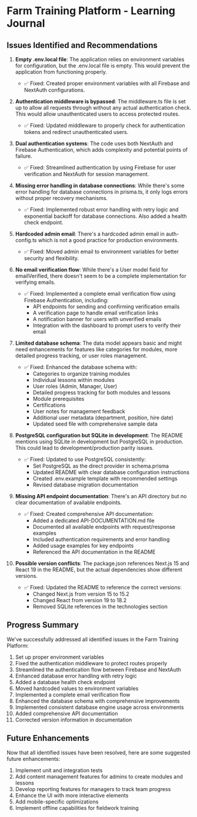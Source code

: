 # Farm Training Platform - Learning Journal

## Issues Identified and Recommendations

1. **Empty .env.local file**: The application relies on environment variables for configuration, but the .env.local file is empty. This would prevent the application from functioning properly.
   - ✅ Fixed: Created proper environment variables with all Firebase and NextAuth configurations.

2. **Authentication middleware is bypassed**: The middleware.ts file is set up to allow all requests through without any actual authentication check. This would allow unauthenticated users to access protected routes.
   - ✅ Fixed: Updated middleware to properly check for authentication tokens and redirect unauthenticated users.

3. **Dual authentication systems**: The code uses both NextAuth and Firebase Authentication, which adds complexity and potential points of failure.
   - ✅ Fixed: Streamlined authentication by using Firebase for user verification and NextAuth for session management.

4. **Missing error handling in database connections**: While there's some error handling for database connections in prisma.ts, it only logs errors without proper recovery mechanisms.
   - ✅ Fixed: Implemented robust error handling with retry logic and exponential backoff for database connections. Also added a health check endpoint.

5. **Hardcoded admin email**: There's a hardcoded admin email in auth-config.ts which is not a good practice for production environments.
   - ✅ Fixed: Moved admin email to environment variables for better security and flexibility.

6. **No email verification flow**: While there's a User model field for emailVerified, there doesn't seem to be a complete implementation for verifying emails.
   - ✅ Fixed: Implemented a complete email verification flow using Firebase Authentication, including:
     - API endpoints for sending and confirming verification emails
     - A verification page to handle email verification links
     - A notification banner for users with unverified emails
     - Integration with the dashboard to prompt users to verify their email

7. **Limited database schema**: The data model appears basic and might need enhancements for features like categories for modules, more detailed progress tracking, or user roles management.
   - ✅ Fixed: Enhanced the database schema with:
     - Categories to organize training modules
     - Individual lessons within modules
     - User roles (Admin, Manager, User)
     - Detailed progress tracking for both modules and lessons
     - Module prerequisites
     - Certifications
     - User notes for management feedback
     - Additional user metadata (department, position, hire date)
     - Updated seed file with comprehensive sample data

8. **PostgreSQL configuration but SQLite in development**: The README mentions using SQLite in development but PostgreSQL in production. This could lead to development/production parity issues.
   - ✅ Fixed: Updated to use PostgreSQL consistently:
     - Set PostgreSQL as the direct provider in schema.prisma
     - Updated README with clear database configuration instructions
     - Created .env.example template with recommended settings
     - Revised database migration documentation

9. **Missing API endpoint documentation**: There's an API directory but no clear documentation of available endpoints.
   - ✅ Fixed: Created comprehensive API documentation:
     - Added a dedicated API-DOCUMENTATION.md file
     - Documented all available endpoints with request/response examples
     - Included authentication requirements and error handling
     - Added usage examples for key endpoints
     - Referenced the API documentation in the README

10. **Possible version conflicts**: The package.json references Next.js 15 and React 19 in the README, but the actual dependencies show different versions.
    - ✅ Fixed: Updated the README to reference the correct versions:
      - Changed Next.js from version 15 to 15.2
      - Changed React from version 19 to 18.2
      - Removed SQLite references in the technologies section

## Progress Summary

We've successfully addressed all identified issues in the Farm Training Platform:

1. Set up proper environment variables
2. Fixed the authentication middleware to protect routes properly
3. Streamlined the authentication flow between Firebase and NextAuth
4. Enhanced database error handling with retry logic
5. Added a database health check endpoint
6. Moved hardcoded values to environment variables
7. Implemented a complete email verification flow
8. Enhanced the database schema with comprehensive improvements
9. Implemented consistent database engine usage across environments
10. Added comprehensive API documentation
11. Corrected version information in documentation

## Future Enhancements

Now that all identified issues have been resolved, here are some suggested future enhancements:

1. Implement unit and integration tests
2. Add content management features for admins to create modules and lessons
3. Develop reporting features for managers to track team progress
4. Enhance the UI with more interactive elements
5. Add mobile-specific optimizations
6. Implement offline capabilities for fieldwork training 